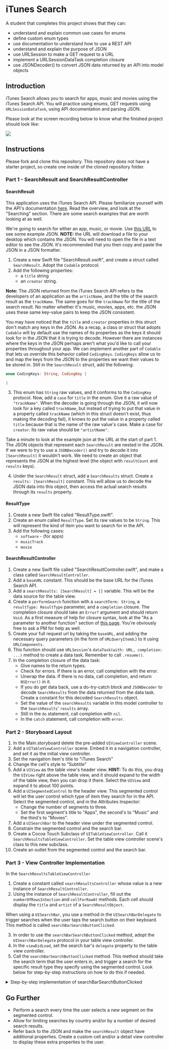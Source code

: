 # iTunes Search

A student that completes this project shows that they can:

- understand and explain common use cases for enums
- define custom enum types
- use documentation to understand how to use a REST API
- understand and explain the purpose of JSON
- use URLSession to make a GET request to a URL
- implement a URLSessionDataTask completion closure
- use JSONDecoder() to convert JSON data returned by an API into model objects

## Introduction

iTunes Search allows you to search for apps, music and movies using the iTunes Search API. You will practice using enums, GET requests using `URLSessionDataTask`, using API documentation and parsing JSON.

Please look at the screen recording below to know what the finished project should look like:

![](https://user-images.githubusercontent.com/16965587/43791796-1675ddec-9a34-11e8-99f1-dd1a5f44af60.gif)

## Instructions

Please fork and clone this repository. This repository does not have a starter project, so create one inside of the cloned repository folder.

### Part 1 - SearchResult and SearchResultController

#### SearchResult

This application uses the iTunes Search API. Please familiarize yourself with the API's documentation [here](https://affiliate.itunes.apple.com/resources/documentation/itunes-store-web-service-search-api/). Read the overview, and look at the "Searching" section. There are some search examples that are worth looking at as well.

We're going to search for either an app, music, or movie. Use [this URL](https://itunes.apple.com/search?term=yelp&entity=software) to see some example JSON. **NOTE:** the URL will download a file to your desktop which contains the JSON. You will need to open the file in a text editor to see the JSON. It's recommended that you then copy and paste the JSON in a JSON formatter. 

1. Create a new Swift file "SearchResult.swift", and create a struct called `SearchResult`. Adopt the `Codable` protocol.
2. Add the following properties:
    - a `title` string
    - an `creator` string.

**Note:** The JSON returned from the iTunes Search API refers to the developers of an application as the `artistName`, and the title of the search result as the `trackName`. The same goes for the `trackName` for the title of the search result. No matter whether it's music, movies, apps, etc. the JSON uses these same key-value pairs to keep the JSON consistent.

You may have noticed that the `title` and `creator` properties in this struct don't match any keys in the JSON. As a recap, a class or struct that adopts `Codable` will by default use the names of its properties as the keys it should look for in the JSON that it is trying to decode. However there are instances where the keys in the JSON perhaps aren't what you'd like to call your properties throughout your app. We can implement another part of `Codable` that lets us override this behavior called `CodingKeys`. `CodingKeys` allow us to and map the keys from the JSON to the properties we want their values to be stored in. Still in the `SearchResult` struct, add the following:

``` Swift
enum CodingKeys: String, CodingKey {

}
```

3. This enum has `String` raw values, and it conforms to the `CodingKey` protocol. Now, add a `case` for `title` in the enum. Give it a raw value of `"trackName"`. When the decoder is going through the JSON, it will now look for a key called `trackName`, but instead of trying to put that value in a property called `trackName` (which in this struct doesn't exist, thus making the decoding fail), it knows to put the value in a property called `title` because that is the name of the raw value's case. Make a case for `creator`. Its raw value should be `"artistName"`.

Take a minute to look at the example json at the URL at the start of part 1. The JSON objects that represent each `SearchResult` are nested in the JSON. If we were to try to use a `JSONDecoder()` and try to decode it into `[SearchResult]` it wouldn't work. We need to create an object that represents the JSON at the highest level (the object with `resultCount` and `results` keys). 

4. Under the `SearchResult` struct, add a `SearchResults` struct. Create a `results: [SearchResult]` constant. This will allow us to decode the JSON data into this object, then access the actual search results through its `results` property.

#### ResultType

1. Create a new Swift file called "ResultType.swift".
2. Create an enum called `ResultType`. Set its raw values to be `String`. This will represent the kind of item you want to search for in the API. 
3. Add the following cases:
    - `software` - (for apps)
    - `musicTrack`
    - `movie`

#### SearchResultController

1. Create a new Swift file called "SearchResultController.swift", and make a class called `SearchResultController`.
2. Add a `baseURL` constant. This should be the base URL for the iTunes Search API.
3. Add a `searchResults: [SearchResult] = []` variable. This will be the data source for the table view. 
4. Create a `performSearch` function with a `searchTerm: String`, a `resultType: ResultType` parameter, and a `completion` closure. The completion closure should take an `Error?` argument and should return `Void`. As a first measure of help for closure syntax, look at the "As a parameter to another function" section of [this page](http://goshdarnclosuresyntax.com). You're obviously free to ask a PM for help as well.
5. Create your full request url by taking the `baseURL`, and adding the necessary query parameters (in the form of `URLQueryItem`s.) to it using `URLComponents`.
6. This function should use `URLSession`'s `dataTask(with: URL, completion: ...)` method to create a data task. Remember to call `.resume()`.
7. In the completion closure of the data task:
    - Give names to the return types.
    - Check for errors. If there is an error, call completion with the error.
    - Unwrap the data. If there is no data, call completion, and return `NSError()` in it.
    - If you do get data back, use a do-try-catch block and `JSONDecoder` to decode `SearchResults` from the data returned from the data task. Create a constant for this decoded `SearchResults` object.
    - Set the value of the `searchResults` variable in this model controller to the `SearchResults`' `results` array.
    - Still in the `do` statement, call completion with `nil`.
    - In the `catch` statement, call completion with `error`.

### Part 2 - Storyboard Layout

1. In the Main.storyboard delete the pre-added `UIViewController` scene.
2. Add a `UITableViewController` scene. Embed it in a navigation controller, and set it as the initial view controller.
3. Set the navigation item's title to "iTunes Search"
4. Change the cell's style to "Subtitle"
5. Add a `UIView` as the table view's header view. **HINT:** To do this, you drag the `UIView` right above the table view, and it should expand to the width of the table view, then you can drop it there. Select the `UIView` and expand it to about 100 points.
6. Add a `UISegmentedControl` to the header view. This segmented control will let the user control which type of item they search for in the API. Select the segmented control, and in the Attributes Inspector:
    - Change the number of segments to three.
    - Set the first segment's title to "Apps", the second's to "Music" and the third's to "Movies".
7. Add a `UISearchBar` to the header view under the segmented control.
8. Constrain the segmented control and the search bar.
9. Create a Cocoa Touch Subclass of `UITableViewController`. Call it `SearchResultsTableViewController`. Set the table view controller scene's class to this new subclass.
10. Create an outlet from the segmented control and the search bar.

### Part 3 - View Controller Implementation

In the `SearchResultsTableViewController`

1. Create a constant called `searchResultsController` whose value is a new instance of `SearchResultController`.
2. Using the instance of `SearchResultController`, fill out the `numberOfRowsInSection` and `cellForRowAt` methods. Each cell should display the `title` and `artist` of a `SearchResultObject`.

When using a `UISearchBar`, you use a method in the `UISearchBarDelegate` to trigger searches when the user taps the search button on their keyboard. This method is called `searchBarSearchButtonClicked`. 

3. In order to use the `searchBarSearchButtonClicked` method, adopt the `UISearchBarDelegate` protocol in your table view controller.
4. In the `viewDidLoad`, set the search bar's `delegate` property to the table view controller.
5. Call the `searchBarSearchButtonClicked` method. This method should take the search term that the user enters in, and trigger a search for the specific result type they specify using the segmented control. Look below for step-by-step instructions on how to do this if needed.

<details><summary>Step-by-step implementation of searchBarSearchButtonClicked</summary>
<p>

1. Unwrap the search bar's text
2. Create a variable `resultType: ResultType!`. This will hold the result type selected from the segmented control.
3. Using a conditional statement like a `switch` or `if-else`, check the segmented control's `selectedSegmentIndex` property. The `selectedSegmentIndex` is an integer value that represents which segment is currently selected. Since this segmented control has three segments, its possible indexes will be 0, 1, or 2. Set the `resultType`'s value to the correct case for each possible `selectedSegmentIndex` value. (for example, 0 would be `.software` since the selected segment would be apps.)
4. Call the `performSearch` method of the `searchResultsController`. Pass in the search term, and the `resultType`. In the completion closure of this method, check for errors. If there is no error, reload the table view on the correct queue.

</p>
</details>

## Go Further

- Perform a search every time the user selects a new segment on the segmented control.
- Allow for limiting searches by country and/or by a number of desired search results.
- Refer back to the JSON and make the `searchResult` object have additional properties. Create a custom cell and/or a detail view controller to display these extra properties to the user.
